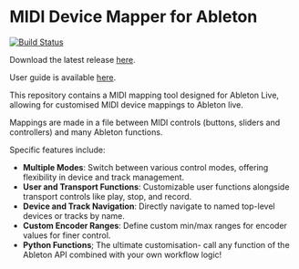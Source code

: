 # MIDI Device Mapper for Ableton

[![Build Status](https://github.com/charleskubicek/Midi-Device-Mapper-for-Ableton/actions/workflows/python-app.yml/badge.svg)](https://github.com/charleskubicek/Midi-Device-Mapper-for-Ableton/actions/workflows/python-app.yml)

Download the latest release [here](https://github.com/charleskubicek/Midi-Device-Mapper-for-Ableton-Live/releases/latest).

User guide is available [here](./guide.md).

This repository contains a MIDI mapping tool designed for Ableton Live, allowing for customised MIDI device mappings to Ableton live.

Mappings are made in a file between MIDI controls (buttons, sliders and controllers) and many Ableton functions.

Specific features include:

- **Multiple Modes**: Switch between various control modes, offering flexibility in device and track management.
- **User and Transport Functions**: Customizable user functions alongside transport controls like play, stop, and record.
- **Device and Track Navigation**: Directly navigate to named top-level devices or tracks by name.
- **Custom Encoder Ranges**: Define custom min/max ranges for encoder values for finer control.
- **Python Functions**; The ultimate customisation- call any function of the Ableton API combined with your own workflow logic! 